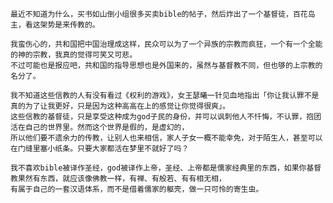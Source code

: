     最近不知道为什么，买书如山倒小组很多买卖bible的帖子，然后炸出了一个基督徒，百花岛主，看这架势是来传教的。

    我蛮伤心的，共和国把中国治理成这样，民众可以为了一个异族的宗教而疯狂，一个有一个全能的神的宗教，我真的觉得可笑又可悲。
    不过可能也是报应吧，共和国的指导思想也是外国来的，虽然与基督教不同，但也够的上宗教的名分了。

    我不知道这些信教的人有没有看过《权利的游戏》，女王瑟曦一针见血地指出「你让我认罪不是真的为了让我更好，只是因为这种高高在上的感觉让你觉得很爽」。
    这些信教的基督徒，只是享受这种成为god子民的身份，并可以讽刺他人不忏悔，不认罪，抱团活在自己的世界里。然而这个世界是假的，是虚幻的，
    所以他们要不遗余力的传教，让别人也来相信，家人子女一概不能幸免，对于陌生人，甚至可以在门缝里塞小纸条。只要大家都活在梦里不就好了吗？

    我不喜欢bible被译作圣经，god被译作上帝，圣经、上帝都是儒家经典里的东西，如果你基督教果然有东西，就应该像佛教一样，有禅、有般若、有有相无相，
    有属于自己的一套汉语体系，而不是借着儒家的躯壳，做一只可怜的寄生虫。
